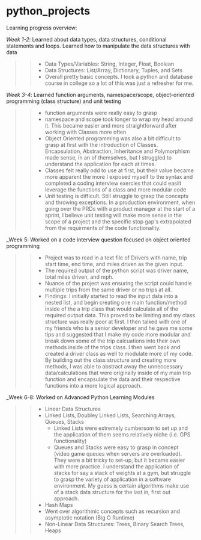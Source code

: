 # python_projects

Learning progress overview:

_Week 1-2_: Learned about data types, data structures, conditional statements and loops. Learned how to manipulate the data structures with data
>> * Data Types/Variables: String, Integer, Float, Boolean 
>> * Data Structures: List/Array, Dictionary, Tuples, and Sets
>> * Overall pretty basic concepts. I took a python and database course in college so a lot of this was just a refresher for me. 

_Week 3-4_: Learned function arguments, namespace/scope, object-oriented programming (class structure) and unit testing 
>> * function arguments were really easy to grasp 
>> * namespace and scope took longer to wrap my head around it. This became easier and more straightforward after working with Classes more often 
>> * Object Oriented programming was also a bit difficult to grasp at first with the introduction of Classes. Encapsulation, Abstraction, Inheritance and Polymorphism made sense, in an of themselves, but I struggled to understand the application for each at times. 
>> * Classes felt really odd to use at first, but their value became more apparent the more I exposed myself to the syntax and completed a coding interview exercies that could easilt leverage the functions of a class and more modular code 
>> * Unit testing is difficult. Still struggle to grasp the concepts and throwing exceptions. In a production environment, when going over the PRDs with a product manager at the start of a sprint, I believe unit testing will make more sense in the scope of a project and the specific stop gap's extrapolated from the requirments of the code functionality. 

_Week 5: Worked on a code interview question focused on object oriented programming  
>> * Project was to read in a text file of Drivers with name, trip start time, end time, and miles driven as the given input. 
>> * The required output of the python script was driver name, total miles driven, and mph. 
>> * Nuance of the project was ensuring the script could handle multiple trips from the same driver or no trips at all. 
>> * Findings: I initially started to read the input data into a nested list, and begin creating one main function/method inside of the a trip class that would calculate all of the required output data. This proved to be limiting and my class structure was really poor at first. I then talked with one of my friends who is a senior developer and he gave me some tips and suggested that I make my code more modular and break down some of the trip calcuations into their own methods inside of the trips class. I then went back and created a driver class as well to modulate more of my code. By building out the class structure and creating more methods, I was able to abstract away the unneccessary data/calculations that were originally inside of my main trip function and encapsulate the data and their respective functions into a more logical approach.   


_Week 6-8: Worked on Advanced Python Learning Modules
>> * Linear Data Structures 
>> 	* Linked Lists, Doubley Linked Lists, Searching Arrays, Queues, Stacks
>>  	* Linked Lists were extremely cumbersom to set up and the application of them seems relatively niche (i.e. GPS functionality)
>>  	* Queues and Stacks were easy to grasp in concept (video game queues when servers are overloaded). They were a bit tricky to set-up, but it became easier with more practice. I understand the application of stacks for say a stack of weights at a gym, but struggle to grasp the variety of application in a software environment. My guess is certain algorithms make use of a stack data structure for the last in, first out approach. 
>> * Hash Maps
>> * Went over algorithmic concepts such as recursion and asymptotic notation (Big O Runtime) 
>> * Non-Linear Data Structures: Trees, Binary Search Trees, Heaps
